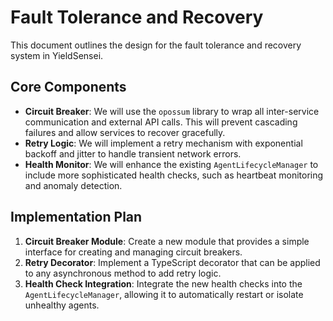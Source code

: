 # Fault Tolerance and Recovery

This document outlines the design for the fault tolerance and recovery system in YieldSensei.

## Core Components

- **Circuit Breaker**: We will use the `opossum` library to wrap all inter-service communication and external API calls. This will prevent cascading failures and allow services to recover gracefully.
- **Retry Logic**: We will implement a retry mechanism with exponential backoff and jitter to handle transient network errors.
- **Health Monitor**: We will enhance the existing `AgentLifecycleManager` to include more sophisticated health checks, such as heartbeat monitoring and anomaly detection.

## Implementation Plan

1. **Circuit Breaker Module**: Create a new module that provides a simple interface for creating and managing circuit breakers.
2. **Retry Decorator**: Implement a TypeScript decorator that can be applied to any asynchronous method to add retry logic.
3. **Health Check Integration**: Integrate the new health checks into the `AgentLifecycleManager`, allowing it to automatically restart or isolate unhealthy agents. 